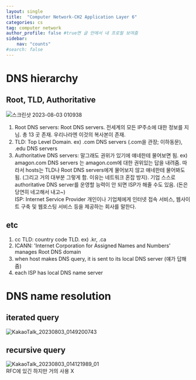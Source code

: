 ```yaml
---
layout: single
title:  "Computer Network-CH2 Application Layer 6"
categories: cs
tag: computer network
author_profile: false #true면 글 안에서 내 프로필 보여줌
sidebar:
    nav: "counts"
#search: false
---
```


# DNS hierarchy

## Root, TLD, Authoritative
![스크린샷 2023-08-03 010938](https://github.com/jwjungwoo/jwjungwoo.github.io/assets/140131247/fdeb0519-70eb-4cd3-a90f-a0f0fbc91352)

1. Root DNS servers: Root DNS servers. 전세계의 모든 IP주소에 대한 정보를 지님. 총 13 곳 존재. 우리나라엔 이것의 복사본이 존재.   
2. TLD: Top Level Domain. ex) .com DNS servers (.com을 관장; 이하동문), .edu DNS servers   
3. Authoritative DNS servers: 말그래도 권위가 있기에 얘네한테 물어보면 됨. ex) amagon.com DNS servers 는 amagon.com에 대한 권위있는 답을 내려줌. 
따라서 hosts는 TLD나 Root DNS servers에게 물어보지 않고 얘네한테 물어봐도됨. (그리고 거의 대부분 그렇게 함. 이유는 네트워크 혼잡 방지). 기업 스스로
authoritative DNS server를 운영할 능력이 안 되면 ISP가 해줄 수도 있음. (돈은 당연히 네고해서 내고~)   
ISP: Internet Service Provider 개인이나 기업체에게 인터넷 접속 서비스, 웹사이트 구축 및 웹호스팅 서비스 등을 제공하는 회사를 말한다.   

## etc
1. cc TLD: country code TLD. ex) .kr, .ca   
2. ICANN: 'Internet Corporation for Assigned Names and Numbers' manages Root DNS domain   
3. when host makes DNS query, it is sent to its local DNS server (얘가 답해줌)   
4. each ISP has local DNS name server   

# DNS name resolution

## iterated query
![KakaoTalk_20230803_0149200743](https://github.com/jwjungwoo/jwjungwoo.github.io/assets/140131247/0031660f-e26b-4d24-914f-cd5045701ab3)

## recursive query
![KakaoTalk_20230803_014121989_01](https://github.com/jwjungwoo/jwjungwoo.github.io/assets/140131247/b8103193-7f19-4f60-9d6f-f9a8b248093e)   
RFC에 있긴 하지만 거의 사용 X   
